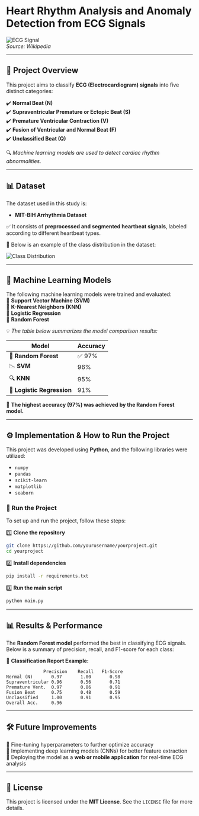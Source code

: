 # **Heart Rhythm Analysis and Anomaly Detection from ECG Signals**  

![ECG Signal](https://upload.wikimedia.org/wikipedia/commons/e/e7/ECG_Principle_fast.gif)  
*Source: Wikipedia*  

---

## **📖 Project Overview**  
This project aims to classify **ECG (Electrocardiogram) signals** into five distinct categories:  

✔️ **Normal Beat (N)**  
✔️ **Supraventricular Premature or Ectopic Beat (S)**  
✔️ **Premature Ventricular Contraction (V)**  
✔️ **Fusion of Ventricular and Normal Beat (F)**  
✔️ **Unclassified Beat (Q)**  

🔍 *Machine learning models are used to detect cardiac rhythm abnormalities.*  

---

## **📊 Dataset**  
The dataset used in this study is:  
- **MIT-BIH Arrhythmia Dataset**  

✅ It consists of **preprocessed and segmented heartbeat signals**, labeled according to different heartbeat types.  

📌 Below is an example of the class distribution in the dataset:  

![Class Distribution](https://upload.wikimedia.org/wikipedia/commons/3/3d/Confusion_matrix.png)  

---

## **🧠 Machine Learning Models**  
The following machine learning models were trained and evaluated:  
🔹 **Support Vector Machine (SVM)**  
🔹 **K-Nearest Neighbors (KNN)**  
🔹 **Logistic Regression**  
🔹 **Random Forest**  

💡 *The table below summarizes the model comparison results:*  

| Model  | Accuracy |
|--------|----------|
| 🌲 **Random Forest** | ✅ 97% |
| 📉 **SVM**          | 96% |
| 🔍 **KNN**          | 95% |
| 🧮 **Logistic Regression** | 91% |

📌 **The highest accuracy (97%) was achieved by the Random Forest model.**  

---

## **⚙️ Implementation & How to Run the Project**  
This project was developed using **Python**, and the following libraries were utilized:  
- `numpy`  
- `pandas`  
- `scikit-learn`  
- `matplotlib`  
- `seaborn`  

### **🚀 Run the Project**  
To set up and run the project, follow these steps:

1️⃣ **Clone the repository**  
```bash
git clone https://github.com/yourusername/yourproject.git
cd yourproject
```
2️⃣ **Install dependencies**  
```bash
pip install -r requirements.txt
```
3️⃣ **Run the main script**  
```bash
python main.py
```

---

## **📊 Results & Performance**  
The **Random Forest model** performed the best in classifying ECG signals. Below is a summary of precision, recall, and F1-score for each class:  

📌 **Classification Report Example:**  
```
              Precision    Recall   F1-Score
Normal (N)       0.97       1.00       0.98
Supraventricular 0.96       0.56       0.71
Premature Vent.  0.97       0.86       0.91
Fusion Beat      0.75       0.48       0.59
Unclassified     1.00       0.91       0.95
Overall Acc.     0.96
```

---

## **🛠️ Future Improvements**  
🔹 Fine-tuning hyperparameters to further optimize accuracy  
🔹 Implementing deep learning models (CNNs) for better feature extraction  
🔹 Deploying the model as a **web or mobile application** for real-time ECG analysis  

---

## **📜 License**  
This project is licensed under the **MIT License**. See the `LICENSE` file for more details.  
